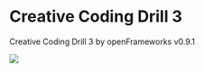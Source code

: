 # Creative Coding Drill 3
Creative Coding Drill 3 by openFrameworks v0.9.1

<img src="http://dev.tkmh.me/wp/wp-content/uploads/2016/02/drill3Img.png">
